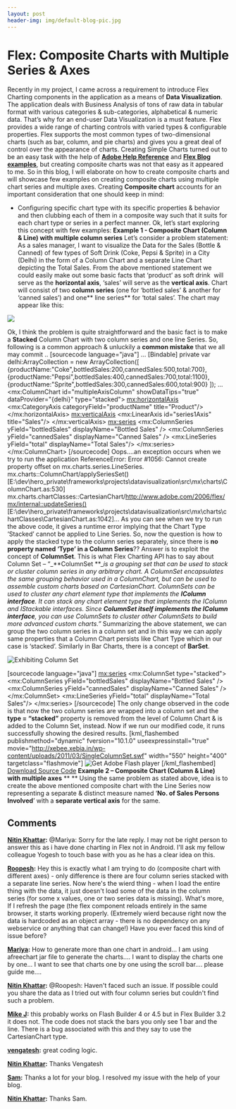 ```yaml
---
layout: post
header-img: img/default-blog-pic.jpg
---
```


# Flex: Composite Charts with Multiple Series & Axes

Recently in my project, I came across a requirement to introduce Flex Charting components in the application as a means of **Data Visualization**. The application deals with Business Analysis of tons of raw data in tabular format with various categories & sub-categories, alphabetical & numeric data. That’s why for an end-user Data Visualization is a must feature. Flex provides a wide range of charting controls with varied types & configurable properties. Flex supports the most common types of two-dimensional charts (such as bar, column, and pie charts) and gives you a great deal of control over the appearance of charts. Creating Simple Charts turned out to be an easy task with the help of **[Adobe Help Reference](http://help.adobe.com/en_US/flex/using/WS2db454920e96a9e51e63e3d11c0bf69084-7bdf.html)** and **[Flex Blog examples](http://blog.flexexamples.com/category/charting/)**, but creating composite charts was not that easy as it appeared to me. So in this blog, I will elaborate on how to create composite charts and will showcase few examples on creating composite charts using multiple chart series and multiple axes.  Creating **Composite chart** accounts for an important consideration that one should keep in mind: 

  * Configuring specific chart type with its specific properties & behavior and then clubbing each of them in a composite way such that it suits for each chart type or series in a perfect manner.
Ok, let’s start exploring this concept with few examples:  **Example 1 - Composite Chart (Column & Line) with multiple column series** Let’s consider a problem statement: As a sales manager, I want to visualize the Data for the Sales (Bottle & Canned) of few types of Soft Drink (Coke, Pepsi & Sprite) in a City (Delhi) in the form of a Column Chart and a separate Line Chart depicting the Total Sales. From the above mentioned statement we could easily make out some basic facts that ‘product’ as soft drink  will serve as the **horizontal axis**, ‘sales’ will serve as the **vertical axis**. Chart will consist of two **column series** (one for ‘bottled sales’ & another for ‘canned sales’) and one** line series** for ‘total sales’. The chart may appear like this: 

![](/wp-content/uploads/2011/03/SingleColumnSet.jpg)

Ok, I think the problem is quite straightforward and the basic fact is to make a **Stacked** Column Chart with two column series and one line Series. So, following is a common approach & unluckily a **common mistake** that we all may commit .. [sourcecode language="java"] ... [Bindable] private var delhi:ArrayCollection = new ArrayCollection([ {productName:"Coke",bottledSales:200,cannedSales:500,total:700}, {productName:"Pepsi",bottledSales:400,cannedSales:700,total:1100}, {productName:"Sprite",bottledSales:300,cannedSales:600,total:900} ]); ... <mx:ColumnChart id="multipleAxisColumn" showDataTips="true" dataProvider="{delhi}" type="stacked"> <mx:horizontalAxis> <mx:CategoryAxis categoryField="productName" title="Product"/> </mx:horizontalAxis> <mx:verticalAxis> <mx:LinearAxis id="series1Axis" title="Sales"/> </mx:verticalAxis> <mx:series> <mx:ColumnSeries yField="bottledSales" displayName="Bottled Sales" /> <mx:ColumnSeries yField="cannedSales" displayName="Canned Sales" /> <mx:LineSeries yField="total" displayName="Total Sales"/> </mx:series> </mx:ColumnChart> [/sourcecode] Oops….an exception occurs when we try to run the application ReferenceError: Error #1056: Cannot create property offset on mx.charts.series.LineSeries. mx.charts::ColumnChart/applySeriesSet() [E:\dev\hero_private\frameworks\projects\datavisualization\src\mx\charts\ColumnChart.as:530] mx.charts.chartClasses::CartesianChart/http://www.adobe.com/2006/flex/mx/internal::updateSeries() [E:\dev\hero_private\frameworks\projects\datavisualization\src\mx\charts\chartClasses\CartesianChart.as:1042]… As you can see when we try to run the above code, it gives a runtime error implying that the Chart Type ‘Stacked’ cannot be applied to Line Series. So, now the question is how to apply the stacked type to the column series separately, since there is **no property named ‘Type’ in a Column Series**?? Answer is to exploit the concept of **ColumnSet**. This is what Flex Charting API has to say about Column Set – “_**ColumnSet **__is a grouping set that can be used to stack or cluster column series in any arbitrary chart. A ColumnSet encapsulates the same grouping behavior used in a ColumnChart, but can be used to assemble custom charts based on CartesianChart. ColumnSets can be used to cluster any chart element type that implements the **IColumn interface**. It can stack any chart element type that implements the IColumn and IStackable interfaces. Since **ColumnSet itself implements the IColumn interface**, you can use ColumnSets to cluster other ColumnSets to build more advanced custom charts.”_ Summarizing the above statement, we can group the two column series in a column set and in this way we can apply same properties that a Column Chart persists like Chart Type which in our case is ‘stacked’. Similarly in Bar Charts, there is a concept of **BarSet**. 

![Exhibiting Column Set](/wp-content/uploads/2011/03/ColumnSet-300x253.jpg)

[sourcecode language="java"] <mx:series> <mx:ColumnSet type="stacked"> <mx:ColumnSeries yField="bottledSales" displayName="Bottled Sales" /> <mx:ColumnSeries yField="cannedSales" displayName="Canned Sales" /> </mx:ColumnSet> <mx:LineSeries yField="total" displayName="Total Sales"/> </mx:series> [/sourcecode] The only change observed in the code is that now the two column series are wrapped into a column set and the **type = “stacked”** property is removed from the level of Column Chart & is added to the Column Set, instead. Now if we run our modified code, it runs successfully showing the desired results. [kml_flashembed publishmethod="dynamic" fversion="10.1.0" useexpressinstall="true" movie="http://xebee.xebia.in/wp-content/uploads/2011/03/SingleColumnSet.swf" width="550" height="400" targetclass="flashmovie"] ![Get Adobe Flash player](http://www.adobe.com/images/shared/download_buttons/get_flash_player.gif) [/kml_flashembed] [Download Source Code](/wp-content/uploads/2011/03/SingleColumnSet.zip) **Example 2 – Composite Chart (Column & Line) with multiple axes** ** ** Using the same problem as stated above, idea is to create the above mentioned composite chart with the Line Series now representing a separate & distinct measure named ‘**No. of Sales Persons Involved**’ with a **separate vertical axis** for the same.

## Comments

**[Nitin Khattar](#5605 "2011-06-01 12:31:35"):** @Mariya: Sorry for the late reply. I may not be right person to answer this as i have done charting in Flex not in Android. I'll ask my fellow colleague Yogesh to touch base with you as he has a clear idea on this.

**[Roopesh](#5604 "2011-06-01 11:28:53"):** Hey this is exactly what I am trying to do (composite chart with different axes) - only difference is there are four column series stacked with a separate line series. Now here's the wierd thing - when I load the entire thing with the data, it just doesn't load some of the data in the column series (for some x values, one or two series data is missing). What's more, If I refresh the page (the flex component reloads entirely in the same browser, it starts working properly. (Extremely wierd because right now the data is hardcoded as an object array - there is no dependency on any webservice or anything that can change!) Have you ever faced this kind of issue before?

**[Mariya](#5600 "2011-05-27 18:26:50"):** How to generate more than one chart in android... I am using afreechart jar file to generate the charts.... I want to display the charts one by one... I want to see that charts one by one using the scroll bar.... please guide me....

**[Nitin Khattar](#5608 "2011-06-02 08:11:28"):** @Roopesh: Haven't faced such an issue. If possible could you share the data as I tried out with four column series but couldn't find such a problem.

**[Mike J](#6052 "2011-10-25 02:22:02"):** this probably works on Flash Builder 4 or 4.5 but in Flex Builder 3.2 it does not. The code does not stack the bars you only see 1 bar and the line. There is a bug associated with this and they say to use the CartesianChart type.

**[vengatesh](#9272 "2012-07-30 11:36:50"):** great coding logic.

**[Nitin Khattar](#9273 "2012-07-30 11:46:04"):** Thanks Vengatesh

**[Sam](#7522 "2012-02-10 14:27:41"):** Thanks a lot for your blog. I resolved my issue with the help of your blog.

**[Nitin Khattar](#7523 "2012-02-10 14:38:11"):** Thanks Sam.

